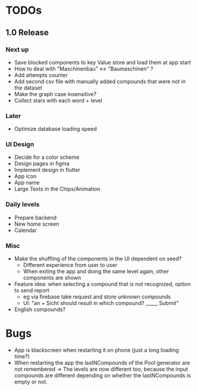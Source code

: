 # TODOs    
## 1.0 Release
### Next up

- Save blocked components to key Value store and load them at app start
- How to deal with "Maschinenbau" <-> "Baumaschinen" ?
- Add attempts counter 
- Add second csv file with manually added compounds that were not in the dataset
- Make the graph case insensitive?
- Collect stars with each word + level

### Later
- Optimize database loading speed

### UI Design
- Decide for a color scheme
- Design pages in figma
- Implement design in flutter
- App icon
- App name
- Large Texts in the Chips/Animation

### Daily levels
- Prepare backend
- New home screen
- Calendar

### Misc
- Make the shuffling of the components in the UI dependent on seed?
    + Different experience from user to user
    - When exiting the app and doing the same level again, other components are shown
- Feature idea: when selecting a compound that is not recognized, option to send report
  - eg via firebase take request and store unknown compounds
  - UI: "an + Sicht should result in which compound? _____ Submit"
- English compounds?

# Bugs
- App is blackscreen when restarting it on phone (just a long loading time?)
- When restarting the app the lastNCompounds of the Pool generator are not remembered
  -> The levels are now different too, because the input compounds are different depending on 
      whether the lastNCompounds is empty or not.
